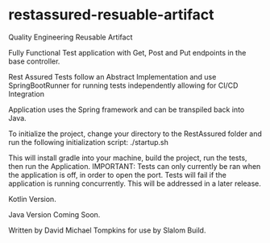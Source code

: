 # restassured-resuable-artifact
Quality Engineering Reusable Artifact

Fully Functional Test application with Get, Post and Put endpoints in the base controller. 

Rest Assured Tests follow an Abstract Implementation and use SpringBootRunner for running tests independently allowing for CI/CD Integration

Application uses the Spring framework and can be transpiled back into Java.

To initialize the project, change your directory to the RestAssured folder and run the following initialization script:
./startup.sh

This will install gradle into your machine, build the project, run the tests, then run the Application. 
IMPORTANT: Tests can only currently be ran when the application is off, in order to open the port. 
Tests will fail if the application is running concurrently. This will be addressed in a later release.

Kotlin Version.

Java Version Coming Soon. 

Written by David Michael Tompkins for use by Slalom Build. 
